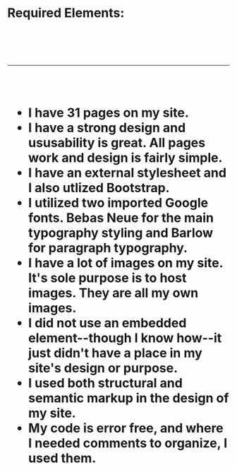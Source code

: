 <h1>Required Elements:<h1>
<br />
<hr />
<br />
<ul>
<li>I have 31 pages on my site.</li>
<li>I have a strong design and ususability is great. All pages work and design is fairly simple.</li>
<li>I have an external stylesheet and I also utlized Bootstrap.</li>
<li>I utilized two imported Google fonts. Bebas Neue for the main typography styling and Barlow for paragraph typography.</li>
<li>I have a lot of images on my site. It's sole purpose is to host images. They are all my own images.</li>
<li>I did not use an embedded element--though I know how--it just didn't have a place in my site's design or purpose.</li>
<li>I used both structural and semantic markup in the design of my site.</li>
<li>My code is error free, and where I needed comments to organize, I used them.</li>
</ul>